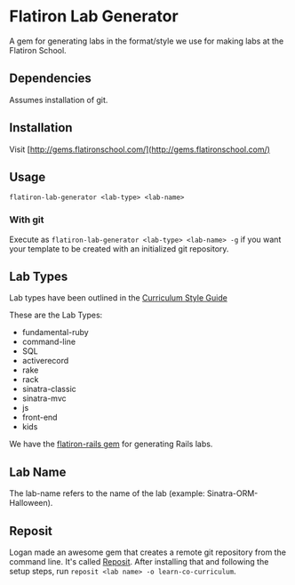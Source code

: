 # Flatiron Lab Generator

A gem for generating labs in the format/style we use for making labs at the Flatiron School.

## Dependencies

Assumes installation of git.

## Installation

Visit [http://gems.flatironschool.com/](http://gems.flatironschool.com/)

## Usage

`flatiron-lab-generator <lab-type> <lab-name>`

### With git

Execute as `flatiron-lab-generator <lab-type> <lab-name> -g` if you want your template to be created with an initialized git repository.

## Lab Types

Lab types have been outlined in the [Curriculum Style Guide](https://github.com/learn-co-curriculum/curriculum-style-guide/blob/master/lab-templates.md)

These are the Lab Types:

* fundamental-ruby
* command-line
* SQL
* activerecord
* rake
* rack
* sinatra-classic
* sinatra-mvc
* js
* front-end
* kids

We have the [flatiron-rails gem](https://github.com/flatiron-school/flatiron-rails) for generating Rails labs.

## Lab Name

The lab-name refers to the name of the lab (example: Sinatra-ORM-Halloween).

## Reposit

Logan made an awesome gem that creates a remote git repository from the command line. It's called [Reposit](https://github.com/loganhasson/reposit). After installing that and following the setup steps, run `reposit <lab name> -o learn-co-curriculum`.
